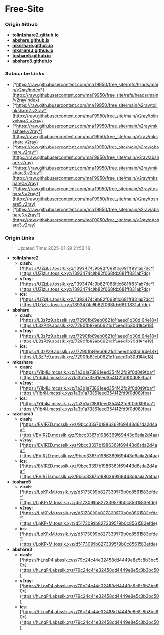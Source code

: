 # Free-Site

### Origin Github

- [**tolinkshare2.github.io**](https://github.com/tolinkshare2/tolinkshare2.github.io)
- [**abshare.github.io**](https://github.com/abshare/abshare.github.io)
- [**mksshare.github.io**](https://github.com/mksshare/mksshare.github.io)
- [**mkshare3.github.io**](https://github.com/mkshare3/mkshare3.github.io)
- [**toshare5.github.io**](https://github.com/toshare5/toshare5.github.io)
- [**abshare3.github.io**](https://github.com/abshare3/abshare3.github.io)

### Subscribe Links

- [*https://raw.githubusercontent.com/mai19950/free_site/refs/heads/main/v2ray/index*](https://raw.githubusercontent.com/mai19950/free_site/refs/heads/main/v2ray/index)
- [*https://raw.githubusercontent.com/mai19950/free_site/main/v2ray/tolinkshare2.v2ray*](https://raw.githubusercontent.com/mai19950/free_site/main/v2ray/tolinkshare2.v2ray)
- [*https://raw.githubusercontent.com/mai19950/free_site/main/v2ray/mksshare.v2ray*](https://raw.githubusercontent.com/mai19950/free_site/main/v2ray/mksshare.v2ray)
- [*https://raw.githubusercontent.com/mai19950/free_site/main/v2ray/abshare.v2ray*](https://raw.githubusercontent.com/mai19950/free_site/main/v2ray/abshare.v2ray)
- [*https://raw.githubusercontent.com/mai19950/free_site/main/v2ray/mkshare3.v2ray*](https://raw.githubusercontent.com/mai19950/free_site/main/v2ray/mkshare3.v2ray)
- [*https://raw.githubusercontent.com/mai19950/free_site/main/v2ray/toshare5.v2ray*](https://raw.githubusercontent.com/mai19950/free_site/main/v2ray/toshare5.v2ray)
- [*https://raw.githubusercontent.com/mai19950/free_site/main/v2ray/abshare3.v2ray*](https://raw.githubusercontent.com/mai19950/free_site/main/v2ray/abshare3.v2ray)

### Origin Links

> Updated Time: 2025-01-29 21:53:18

- **tolinkshare2**
  - **clash**: [*https://UZjzLs.tosslk.xyz/1393474c9b82f068fdc681ff831ab7dc*](https://UZjzLs.tosslk.xyz/1393474c9b82f068fdc681ff831ab7dc)
  - **v2ray**: [*https://UZjzLs.tosslk.xyz/1393474c9b82f068fdc681ff831ab7dc*](https://UZjzLs.tosslk.xyz/1393474c9b82f068fdc681ff831ab7dc)
  - **ios**: [*https://UZjzLs.tosslk.xyz/1393474c9b82f068fdc681ff831ab7dc*](https://UZjzLs.tosslk.xyz/1393474c9b82f068fdc681ff831ab7dc)
- **abshare**
  - **clash**: [*https://L3zPz9.absslk.xyz/7290fb89eb0621d1faeed1b30d164e18*](https://L3zPz9.absslk.xyz/7290fb89eb0621d1faeed1b30d164e18)
  - **v2ray**: [*https://L3zPz9.absslk.xyz/7290fb89eb0621d1faeed1b30d164e18*](https://L3zPz9.absslk.xyz/7290fb89eb0621d1faeed1b30d164e18)
  - **ios**: [*https://L3zPz9.absslk.xyz/7290fb89eb0621d1faeed1b30d164e18*](https://L3zPz9.absslk.xyz/7290fb89eb0621d1faeed1b30d164e18)
- **mksshare**
  - **clash**: [*https://Yib4iJ.mcsslk.xyz/1a3b1a73861eed354f42fd9f0d089fba*](https://Yib4iJ.mcsslk.xyz/1a3b1a73861eed354f42fd9f0d089fba)
  - **v2ray**: [*https://Yib4iJ.mcsslk.xyz/1a3b1a73861eed354f42fd9f0d089fba*](https://Yib4iJ.mcsslk.xyz/1a3b1a73861eed354f42fd9f0d089fba)
  - **ios**: [*https://Yib4iJ.mcsslk.xyz/1a3b1a73861eed354f42fd9f0d089fba*](https://Yib4iJ.mcsslk.xyz/1a3b1a73861eed354f42fd9f0d089fba)
- **mkshare3**
  - **clash**: [*https://EVIRZD.mcsslk.xyz/9bcc3367b1986369f69443d6ada2d4aa*](https://EVIRZD.mcsslk.xyz/9bcc3367b1986369f69443d6ada2d4aa)
  - **v2ray**: [*https://EVIRZD.mcsslk.xyz/9bcc3367b1986369f69443d6ada2d4aa*](https://EVIRZD.mcsslk.xyz/9bcc3367b1986369f69443d6ada2d4aa)
  - **ios**: [*https://EVIRZD.mcsslk.xyz/9bcc3367b1986369f69443d6ada2d4aa*](https://EVIRZD.mcsslk.xyz/9bcc3367b1986369f69443d6ada2d4aa)
- **toshare5**
  - **clash**: [*https://LpKPxM.tosslk.xyz/d5173099b827339579b0c8561583efde*](https://LpKPxM.tosslk.xyz/d5173099b827339579b0c8561583efde)
  - **v2ray**: [*https://LpKPxM.tosslk.xyz/d5173099b827339579b0c8561583efde*](https://LpKPxM.tosslk.xyz/d5173099b827339579b0c8561583efde)
  - **ios**: [*https://LpKPxM.tosslk.xyz/d5173099b827339579b0c8561583efde*](https://LpKPxM.tosslk.xyz/d5173099b827339579b0c8561583efde)
- **abshare3**
  - **clash**: [*https://hLnqP4.absslk.xyz/79c24c44e32458dd4449e8e5c8b3bc50*](https://hLnqP4.absslk.xyz/79c24c44e32458dd4449e8e5c8b3bc50)
  - **v2ray**: [*https://hLnqP4.absslk.xyz/79c24c44e32458dd4449e8e5c8b3bc50*](https://hLnqP4.absslk.xyz/79c24c44e32458dd4449e8e5c8b3bc50)
  - **ios**: [*https://hLnqP4.absslk.xyz/79c24c44e32458dd4449e8e5c8b3bc50*](https://hLnqP4.absslk.xyz/79c24c44e32458dd4449e8e5c8b3bc50)
